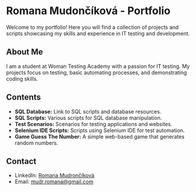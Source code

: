 # Romana Mudončíková - Portfolio

Welcome to my portfolio! Here you will find a collection of projects and scripts showcasing my skills and experience in IT testing and development.

## About Me

I am a student at Woman Testing Academy with a passion for IT testing. My projects focus on testing, basic automating processes, and demonstrating coding skills.

## Contents

- **SQL Database:** Link to SQL scripts and database resources.
- **SQL Scripts:** Various scripts for SQL database manipulation.
- **Test Scenarios:** Scenarios for testing applications and websites.
- **Selenium IDE Scripts:** Scripts using Selenium IDE for test automation.
- **Game Guess The Number:** A simple web-based game that generates random numbers.

## Contact

- LinkedIn: [Romana Mudrončíková](https://linkedin.com/in/romana-mudrončíková)
- Email: mudr.romana@gmail.com
